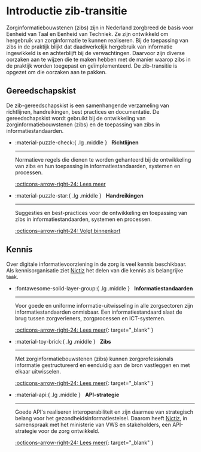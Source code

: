 ﻿# Introductie zib-transitie

Zorginformatiebouwstenen (zibs) zijn in Nederland zorgbreed de basis voor Eenheid van Taal en Eenheid van Techniek. Ze
zijn ontwikkeld om hergebruik van zorginformatie te kunnen realiseren. Bij de toepassing van zibs in de praktijk blijkt
dat daadwerkelijk hergebruik van informatie ingewikkeld is en achterblijft bij de verwachtingen. Daarvoor zijn diverse
oorzaken aan te wijzen die te maken hebben met de manier waarop zibs in de praktijk worden toegepast en geïmplementeerd.
De zib-transitie is opgezet om die oorzaken aan te pakken.

## Gereedschapskist

De zib-gereedschapskist is een samenhangende verzameling van richtlijnen, handreikingen, best practices en documentatie.
De gereedschapskist wordt gebruikt bij de ontwikkeling van zorginformatiebouwstenen (zibs) en de toepassing van zibs in
informatiestandaarden.

<div class="grid cards" markdown>

-   :material-puzzle-check:{ .lg .middle } &nbsp; **Richtlijnen**

    ---

    Normatieve regels die dienen te worden gehanteerd bij de ontwikkeling van zibs en hun toepassing in
    informatiestandaarden, systemen en processen.

    [:octicons-arrow-right-24: Lees meer](https://richtlijnen.zibtransitie.nl/)

-   :material-puzzle-star:{ .lg .middle } &nbsp; **Handreikingen**

    ---

    Suggesties en best-practices voor de ontwikkeling en toepassing van zibs in informatiestandaarden, systemen en
    processen.

    [:octicons-arrow-right-24: Volgt binnenkort](#)

</div>

## Kennis

Over digitale informatievoorziening in de zorg is veel kennis beschikbaar. Als kennisorganisatie ziet [Nictiz](
./nictiz.md) het delen van die kennis als belangrijke taak.

<div class="grid cards" markdown>

-   :fontawesome-solid-layer-group:{ .lg .middle } &nbsp; **Informatiestandaarden**

    ---

    Voor goede en uniforme informatie-uitwisseling in alle zorgsectoren zijn informatiestandaarden onmisbaar. Een
    informatiestandaard slaat de brug tussen zorgverleners, zorgprocessen en ICT-systemen.

    [:octicons-arrow-right-24: Lees meer](https://informatiestandaarden.nictiz.nl/){: target="_blank" }

-   :material-toy-brick:{ .lg .middle } &nbsp; **Zibs**

    ---

    Met zorginformatiebouwstenen (zibs) kunnen zorgprofessionals informatie gestructureerd en eenduidig aan de bron 
    vastleggen en met elkaar uitwisselen.

    [:octicons-arrow-right-24: Lees meer](https://zibs.nl/){: target="_blank" }

-   :material-api:{ .lg .middle } &nbsp; **API-strategie**

    ---

    Goede API's realiseren interoperabiliteit en zijn daarmee van strategisch belang voor het
    gezondheidsinformatiestelsel. Daarom heeft [Nictiz](./nictiz.md), in samenspraak met het ministerie van VWS en
    stakeholders, een API-strategie voor de zorg ontwikkeld.

    [:octicons-arrow-right-24: Lees meer](https://developer.zorgapis.nl/){: target="_blank" }

</div>